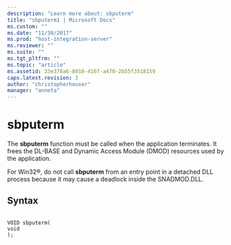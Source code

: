 ```yaml
---
description: "Learn more about: sbputerm"
title: "sbputerm1 | Microsoft Docs"
ms.custom: ""
ms.date: "11/30/2017"
ms.prod: "host-integration-server"
ms.reviewer: ""
ms.suite: ""
ms.tgt_pltfrm: ""
ms.topic: "article"
ms.assetid: 33e378a6-8010-416f-a470-2b55f3518159
caps.latest.revision: 3
author: "christopherhouser"
manager: "anneta"
---
```

# sbputerm
The **sbputerm** function must be called when the application terminates. It frees the DL-BASE and Dynamic Access Module (DMOD) resources used by the application.  
  
 For Win32®, do not call **sbputerm** from an entry point in a detached DLL process because it may cause a deadlock inside the SNADMOD.DLL.  
  
## Syntax  
  
```  
  
VOID sbputerm(  
void  
);      
```
